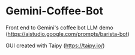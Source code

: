 # Gemini-Coffee-Bot
Front end to Gemini's coffee bot LLM demo (https://aistudio.google.com/prompts/barista-bot)

GUI created with Taipy (https://taipy.io/)
